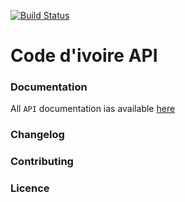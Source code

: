 [![Build Status](https://travis-ci.org/codedivoire/code-ivoire-api.svg?branch=master)](https://travis-ci.org/codedivoire/code-ivoire-api)

# Code d'ivoire API

### Documentation
All `API` documentation ias available [here](./code-ivoire-api-docs/{{version}}/documentation)

### Changelog

### Contributing

### Licence

